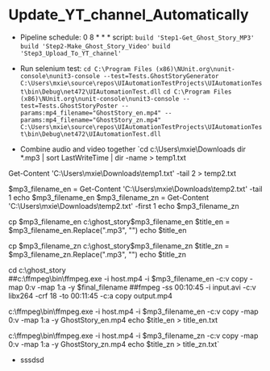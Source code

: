 # Update_YT_channel_Automatically
- Pipeline schedule: 0 8 * * *
  script:
  `build 'Step1-Get_Ghost_Story_MP3'`
  `build 'Step2-Make_Ghost_Story_Video'`
  `build 'Step3_Upload_To_YT_channel'`

  
- Run selenium test:
  `cd C:\Program Files (x86)\NUnit.org\nunit-console\nunit3-console --test=Tests.GhostStoryGenerator C:\Users\mxie\source\repos\UIAutomationTestProjects\UIAutomationTest\bin\Debug\net472\UIAutomationTest.dll`
  `cd C:\Program Files (x86)\NUnit.org\nunit-console\nunit3-console --test=Tests.GhostStoryPoster --params:mp4_filename="GhostStory_en.mp4" --params:mp4_filename="GhostStory_zn.mp4" C:\Users\mxie\source\repos\UIAutomationTestProjects\UIAutomationTest\bin\Debug\net472\UIAutomationTest.dll`

  
- Combine audio and video together
  `cd c:\Users\mxie\Downloads
dir *.mp3 | sort LastWriteTime | dir -name > temp1.txt

Get-Content 'C:\Users\mxie\Downloads\temp1.txt' -tail 2 > temp2.txt

$mp3_filename_en = Get-Content 'C:\Users\mxie\Downloads\temp2.txt' -tail 1
echo $mp3_filename_en
$mp3_filename_zn = Get-Content 'C:\Users\mxie\Downloads\temp2.txt' -first 1
echo $mp3_filename_zn

cp $mp3_filename_en c:\ghost_story\$mp3_filename_en
$title_en = $mp3_filename_en.Replace(".mp3", "")
echo $title_en

cp $mp3_filename_zn c:\ghost_story\$mp3_filename_zn
$title_zn = $mp3_filename_zn.Replace(".mp3", "")
echo $title_zn

cd c:\ghost_story\
##c:\ffmpeg\bin\ffmpeg.exe -i host.mp4 -i $mp3_filename_en -c:v copy -map 0:v -map 1:a -y $final_filename
##fmpeg -ss 00:10:45 -i input.avi -c:v libx264 -crf 18 -to 00:11:45 -c:a copy output.mp4

c:\ffmpeg\bin\ffmpeg.exe -i host.mp4  -i $mp3_filename_en -c:v  copy -map 0:v -map 1:a -y GhostStory_en.mp4
echo $title_en > title_en.txt

c:\ffmpeg\bin\ffmpeg.exe -i host.mp4  -i $mp3_filename_zn -c:v  copy -map 0:v -map 1:a -y GhostStory_zn.mp4
echo $title_zn > title_zn.txt`
- sssdsd
